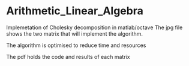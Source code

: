 # Arithmetic_Linear_Algebra
Implemetation of Cholesky decomposition in matlab/octave 
The jpg file shows the two matrix that will implement the algorithm.

The algorithm is  optimised to reduce time and resources 

The pdf holds the code and results of each matrix
